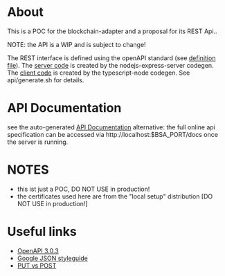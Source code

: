 <!--
 SPDX-FileCopyrightText: 2021 the BWRP-blockchain-adapter contributors.

 SPDX-License-Identifier: Apache-2.0
-->
# About

This is a POC for the blockchain-adapter and a proposal for its REST Api..

NOTE: the API is a WIP and is subject to change!

The REST interface is defined using the openAPI standard (see [definition file](./api/openapi.yaml)).
The [server code](./server/README.md) is created by the nodejs-express-server codegen.
The [client code](./client/README.md) is created by the typescript-node codegen.
See api/generate.sh for details.

# API Documentation

see the auto-generated [API Documentation](./api/doc/README.md)
alternative: the full online api specification can be accessed via http://localhost:$BSA_PORT/docs once the server is running.

# NOTES

- this ist just a POC, DO NOT USE in production!
- the certificates used here are from the "local setup" distribution [DO NOT USE in production!]

# Useful links

- [OpenAPI 3.0.3](http://spec.openapis.org/oas/v3.0.3)
- [Google JSON styleguide](https://google.github.io/styleguide/jsoncstyleguide.xml)
- [PUT vs POST](https://restfulapi.net/rest-put-vs-post/)
